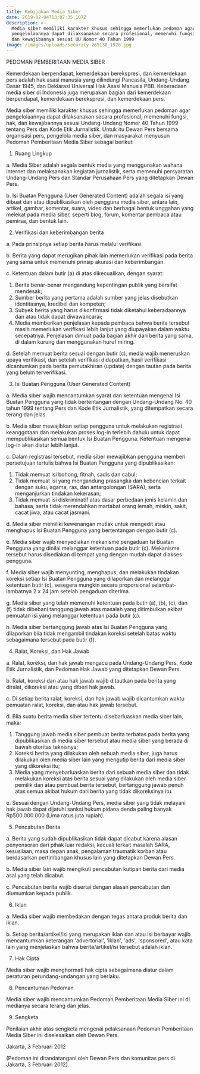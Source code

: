 ```yaml
---
title: Kebijakan Media Siber
date: 2019-02-04T13:07:35.107Z
description: >-
  Media siber memiliki karakter khusus sehingga memerlukan pedoman agar
  pengelolaannya dapat dilaksanakan secara profesional, memenuhi fungsi, hak,
  dan kewajibannya sesuai UU Nomor 40 Tahun 1999
image: /images/uploads/security-265130_1920.jpg
---
```

PEDOMAN PEMBERITAAN MEDIA SIBER

Kemerdekaan berpendapat, kemerdekaan berekspresi, dan kemerdekaan pers adalah hak asasi manusia yang dilindungi Pancasila, Undang-Undang Dasar 1945, dan Deklarasi Universal Hak Asasi Manusia PBB. Keberadaan media siber di Indonesia juga merupakan bagian dari kemerdekaan berpendapat, kemerdekaan berekspresi, dan kemerdekaan pers.

Media siber memiliki karakter khusus sehingga memerlukan pedoman agar pengelolaannya dapat dilaksanakan secara profesional, memenuhi fungsi, hak, dan kewajibannya sesuai Undang-Undang Nomor 40 Tahun 1999 tentang Pers dan Kode Etik Jurnalistik. Untuk itu Dewan Pers bersama organisasi pers, pengelola media siber, dan masyarakat menyusun Pedoman Pemberitaan Media Siber sebagai berikut:

1. Ruang Lingkup

a. Media Siber adalah segala bentuk media yang menggunakan wahana internet dan melaksanakan kegiatan jurnalistik, serta memenuhi persyaratan Undang-Undang Pers dan Standar Perusahaan Pers yang ditetapkan Dewan Pers.

b. Isi Buatan Pengguna (User Generated Content) adalah segala isi yang dibuat dan atau dipublikasikan oleh pengguna media siber, antara lain, artikel, gambar, komentar, suara, video dan berbagai bentuk unggahan yang melekat pada media siber, seperti blog, forum, komentar pembaca atau pemirsa, dan bentuk lain.

2. Verifikasi dan keberimbangan berita

a. Pada prinsipnya setiap berita harus melalui verifikasi.

b. Berita yang dapat merugikan pihak lain memerlukan verifikasi pada berita yang sama untuk memenuhi prinsip akurasi dan keberimbangan.

c. Ketentuan dalam butir (a) di atas dikecualikan, dengan syarat:

1. Berita benar-benar mengandung kepentingan publik yang bersifat mendesak;
2. Sumber berita yang pertama adalah sumber yang jelas disebutkan identitasnya, kredibel dan kompeten;
3. Subyek berita yang harus dikonfirmasi tidak diketahui keberadaannya dan atau tidak dapat diwawancarai;
4. Media memberikan penjelasan kepada pembaca bahwa berita tersebut masih memerlukan verifikasi lebih lanjut yang diupayakan dalam waktu secepatnya. Penjelasan dimuat pada bagian akhir dari berita yang sama, di dalam kurung dan menggunakan huruf miring.

d. Setelah memuat berita sesuai dengan butir (c), media wajib meneruskan upaya verifikasi, dan setelah verifikasi didapatkan, hasil verifikasi dicantumkan pada berita pemutakhiran (update) dengan tautan pada berita yang belum terverifikasi.

3. Isi Buatan Pengguna (User Generated Content)

a. Media siber wajib mencantumkan syarat dan ketentuan mengenai Isi Buatan Pengguna yang tidak bertentangan dengan Undang-Undang No. 40 tahun 1999 tentang Pers dan Kode Etik Jurnalistik, yang ditempatkan secara terang dan jelas.

b. Media siber mewajibkan setiap pengguna untuk melakukan registrasi keanggotaan dan melakukan proses log-in terlebih dahulu untuk dapat mempublikasikan semua bentuk Isi Buatan Pengguna. Ketentuan mengenai log-in akan diatur lebih lanjut.

c. Dalam registrasi tersebut, media siber mewajibkan pengguna memberi persetujuan tertulis bahwa Isi Buatan Pengguna yang dipublikasikan:

1. Tidak memuat isi bohong, fitnah, sadis dan cabul;
2. Tidak memuat isi yang mengandung prasangka dan kebencian terkait dengan suku, agama, ras, dan antargolongan (SARA), serta menganjurkan tindakan kekerasan;
3. Tidak memuat isi diskriminatif atas dasar perbedaan jenis kelamin dan bahasa, serta tidak merendahkan martabat orang lemah, miskin, sakit, cacat jiwa, atau cacat jasmani.

d. Media siber memiliki kewenangan mutlak untuk mengedit atau menghapus Isi Buatan Pengguna yang bertentangan dengan butir (c).

e. Media siber wajib menyediakan mekanisme pengaduan Isi Buatan Pengguna yang dinilai melanggar ketentuan pada butir (c). Mekanisme tersebut harus disediakan di tempat yang dengan mudah dapat diakses pengguna.

f. Media siber wajib menyunting, menghapus, dan melakukan tindakan koreksi setiap Isi Buatan Pengguna yang dilaporkan dan melanggar ketentuan butir (c), sesegera mungkin secara proporsional selambat-lambatnya 2 x 24 jam setelah pengaduan diterima.

g. Media siber yang telah memenuhi ketentuan pada butir (a), (b), (c), dan (f) tidak dibebani tanggung jawab atas masalah yang ditimbulkan akibat pemuatan isi yang melanggar ketentuan pada butir (c).

h. Media siber bertanggung jawab atas Isi Buatan Pengguna yang dilaporkan bila tidak mengambil tindakan koreksi setelah batas waktu sebagaimana tersebut pada butir (f).

4. Ralat, Koreksi, dan Hak Jawab

a. Ralat, koreksi, dan hak jawab mengacu pada Undang-Undang Pers, Kode Etik Jurnalistik, dan Pedoman Hak Jawab yang ditetapkan Dewan Pers.

b. Ralat, koreksi dan atau hak jawab wajib ditautkan pada berita yang diralat, dikoreksi atau yang diberi hak jawab.

c. Di setiap berita ralat, koreksi, dan hak jawab wajib dicantumkan waktu pemuatan ralat, koreksi, dan atau hak jawab tersebut.

d. Bila suatu berita media siber tertentu disebarluaskan media siber lain, maka:

1. Tanggung jawab media siber pembuat berita terbatas pada berita yang dipublikasikan di media siber tersebut atau media siber yang berada di bawah otoritas teknisnya;
2. Koreksi berita yang dilakukan oleh sebuah media siber, juga harus dilakukan oleh media siber lain yang mengutip berita dari media siber yang dikoreksi itu;
3. Media yang menyebarluaskan berita dari sebuah media siber dan tidak melakukan koreksi atas berita sesuai yang dilakukan oleh media siber pemilik dan atau pembuat berita tersebut, bertanggung jawab penuh atas semua akibat hukum dari berita yang tidak dikoreksinya itu.

e. Sesuai dengan Undang-Undang Pers, media siber yang tidak melayani hak jawab dapat dijatuhi sanksi hukum pidana denda paling banyak Rp500.000.000 (Lima ratus juta rupiah).

5. Pencabutan Berita

a. Berita yang sudah dipublikasikan tidak dapat dicabut karena alasan penyensoran dari pihak luar redaksi, kecuali terkait masalah SARA, kesusilaan, masa depan anak, pengalaman traumatik korban atau berdasarkan pertimbangan khusus lain yang ditetapkan Dewan Pers.

b. Media siber lain wajib mengikuti pencabutan kutipan berita dari media asal yang telah dicabut.

c. Pencabutan berita wajib disertai dengan alasan pencabutan dan diumumkan kepada publik.

6. Iklan

a. Media siber wajib membedakan dengan tegas antara produk berita dan iklan.

b. Setiap berita/artikel/isi yang merupakan iklan dan atau isi berbayar wajib mencantumkan keterangan 'advertorial', 'iklan', 'ads', 'sponsored', atau kata lain yang menjelaskan bahwa berita/artikel/isi tersebut adalah iklan.

7. Hak Cipta

Media siber wajib menghormati hak cipta sebagaimana diatur dalam peraturan perundang-undangan yang berlaku.

8. Pencantuman Pedoman

Media siber wajib mencantumkan Pedoman Pemberitaan Media Siber ini di medianya secara terang dan jelas.

9. Sengketa

Penilaian akhir atas sengketa mengenai pelaksanaan Pedoman Pemberitaan Media Siber ini diselesaikan oleh Dewan Pers.

Jakarta, 3 Februari 2012

(Pedoman ini ditandatangani oleh Dewan Pers dan komunitas pers di Jakarta, 3 Februari 2012).

